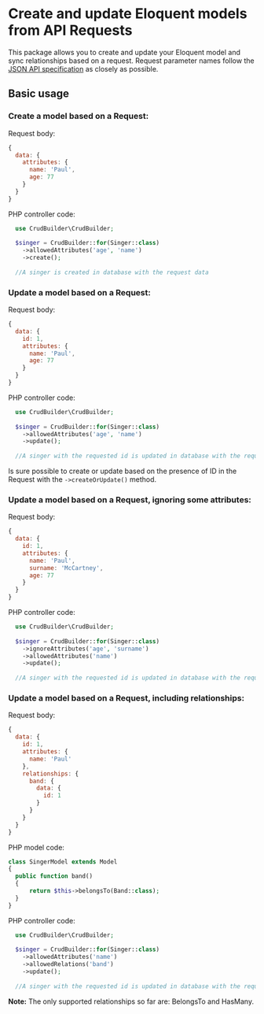 # Create and update Eloquent models from API Requests
This package allows you to create and update your Eloquent model and sync relationships based on a request. Request parameter names follow the [JSON API specification](http://jsonapi.org/) as closely as possible.

## Basic usage

### Create a model based on a Request: 

Request body:
```javascript
{
  data: {
    attributes: {
      name: 'Paul',
      age: 77
    }
  }
}
```

PHP controller code:
```php
  use CrudBuilder\CrudBuilder;
    
  $singer = CrudBuilder::for(Singer::class)
    ->allowedAttributes('age', 'name')
    ->create();
  
  //A singer is created in database with the request data 
```

### Update a model based on a Request: 

Request body:
```javascript
{
  data: {
    id: 1,
    attributes: {
      name: 'Paul',
      age: 77
    }
  }
}
```

PHP controller code:
```php
  use CrudBuilder\CrudBuilder;
    
  $singer = CrudBuilder::for(Singer::class)
    ->allowedAttributes('age', 'name')
    ->update();
  
  //A singer with the requested id is updated in database with the request data 
```

Is sure possible to create or update based on the presence of ID in the Request with the `->createOrUpdate()` method.

### Update a model based on a Request, ignoring some attributes:

Request body:
```javascript
{
  data: {
    id: 1,
    attributes: {
      name: 'Paul',
      surname: 'McCartney',
      age: 77
    }
  }
}
```

PHP controller code:
```php
  use CrudBuilder\CrudBuilder;
    
  $singer = CrudBuilder::for(Singer::class)
    ->ignoreAttributes('age', 'surname')
    ->allowedAttributes('name')
    ->update();
  
  //A singer with the requested id is updated in database with the request data, except the ignored attributes 
```

### Update a model based on a Request, including relationships:
Request body:
```javascript
{
  data: {
    id: 1,
    attributes: {
      name: 'Paul'
    },
    relationships: {
      band: {
        data: {
          id: 1
        }
      }
    }
  }
}
```
PHP model code:
```php
class SingerModel extends Model
{
  public function band()
  {
      return $this->belongsTo(Band::class);
  }
}
```

PHP controller code:
```php
  use CrudBuilder\CrudBuilder;
    
  $singer = CrudBuilder::for(Singer::class)
    ->allowedAttributes('name')
    ->allowedRelations('band')
    ->update();
  
  //A singer with the requested id is updated in database with the request data, including the relationship 
```

<b>Note:</b> The only supported relationships so far are: BelongsTo and HasMany.
